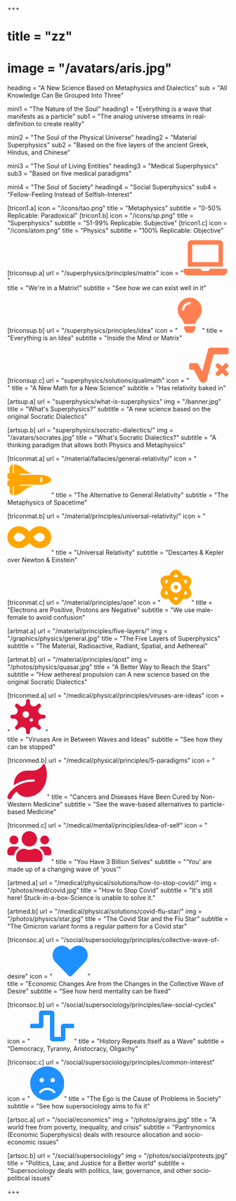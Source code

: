 +++
# title = "zz"
# image = "/avatars/aris.jpg"
heading = "A New Science Based on Metaphysics and Dialectics"
sub = "All Knowledge Can Be Grouped Into Three"

mini1 = "The Nature of the Soul"
heading1 = "Everything is a wave that manifests as a particle"
sub1 = "The analog universe streams in real-definition to create reality"

mini2 = "The Soul of the Physical Universe"
heading2 = "Material Superphysics"
sub2 = "Based on the five layers of the ancient Greek, Hindus, and Chinese"

mini3 = "The Soul of Living Entities"
heading3 = "Medical Superphysics"
sub3 = "Based on five medical paradigms"

mini4 = "The Soul of Society"
heading4 = "Social Superphysics"
sub4 = "Fellow-Feeling Instead of Selfish-Interest"



[tricon1.a]
    icon = "/icons/tao.png"
    title = "Metaphysics"
    subtitle = "0-50% Replicable: Paradoxical"
[tricon1.b]
    icon = "/icons/sp.png"
    title = "Superphysics"
    subtitle = "51-99% Replicable: Subjective"
[tricon1.c]
    icon = "/icons/atom.png"
    title = "Physics"
    subtitle = "100% Replicable: Objective"
   
[triconsup.a]
    url = "/superphysics/principles/matrix"
   icon = "<svg xmlns='http://www.w3.org/2000/svg' fill='coral' height='80' viewBox='0 0 640 512' fill='coral' height='80'><path d='M624 416H381.54c-.74 19.81-14.71 32-32.74 32H288c-18.69 0-33.02-17.47-32.77-32H16c-8.8 0-16 7.2-16 16v16c0 35.2 28.8 64 64 64h512c35.2 0 64-28.8 64-64v-16c0-8.8-7.2-16-16-16zM576 48c0-26.4-21.6-48-48-48H112C85.6 0 64 21.6 64 48v336h512V48zm-64 272H128V64h384v256z'/></svg>"     
   title = "We're in a Matrix!"
   subtitle = "See how we can exist well in it"

[triconsup.b]
    url = "/superphysics/principles/idea"
   icon = "<svg xmlns='http://www.w3.org/2000/svg' fill='coral' height='80' viewBox='0 0 352 512'><path d='M96.06 454.35c.01 6.29 1.87 12.45 5.36 17.69l17.09 25.69a31.99 31.99 0 0 0 26.64 14.28h61.71a31.99 31.99 0 0 0 26.64-14.28l17.09-25.69a31.989 31.989 0 0 0 5.36-17.69l.04-38.35H96.01l.05 38.35zM0 176c0 44.37 16.45 84.85 43.56 115.78 16.52 18.85 42.36 58.23 52.21 91.45.04.26.07.52.11.78h160.24c.04-.26.07-.51.11-.78 9.85-33.22 35.69-72.6 52.21-91.45C335.55 260.85 352 220.37 352 176 352 78.61 272.91-.3 175.45 0 73.44.31 0 82.97 0 176zm176-80c-44.11 0-80 35.89-80 80 0 8.84-7.16 16-16 16s-16-7.16-16-16c0-61.76 50.24-112 112-112 8.84 0 16 7.16 16 16s-7.16 16-16 16z'/></svg>" 
   title = "Everything is an Idea"
   subtitle = "Inside the Mind or Matrix"

[triconsup.c]
    url = "superphysics/solutions/qualimath"
   icon = "<svg xmlns='http://www.w3.org/2000/svg' fill='coral' height='80' viewBox='0 0 576 512'><path d='M571.31 251.31l-22.62-22.62c-6.25-6.25-16.38-6.25-22.63 0L480 274.75l-46.06-46.06c-6.25-6.25-16.38-6.25-22.63 0l-22.62 22.62c-6.25 6.25-6.25 16.38 0 22.63L434.75 320l-46.06 46.06c-6.25 6.25-6.25 16.38 0 22.63l22.62 22.62c6.25 6.25 16.38 6.25 22.63 0L480 365.25l46.06 46.06c6.25 6.25 16.38 6.25 22.63 0l22.62-22.62c6.25-6.25 6.25-16.38 0-22.63L525.25 320l46.06-46.06c6.25-6.25 6.25-16.38 0-22.63zM552 0H307.65c-14.54 0-27.26 9.8-30.95 23.87l-84.79 322.8-58.41-106.1A32.008 32.008 0 0 0 105.47 224H24c-13.25 0-24 10.74-24 24v48c0 13.25 10.75 24 24 24h43.62l88.88 163.73C168.99 503.5 186.3 512 204.94 512c17.27 0 44.44-9 54.28-41.48L357.03 96H552c13.25 0 24-10.75 24-24V24c0-13.26-10.75-24-24-24z'/></svg>" 
   title = "A New Math for a New Science"
   subtitle = "Has relativity baked in"

[artsup.a]
   url = "superphysics/what-is-superphysics"
   img = "/banner.jpg" 
   title = "What's Superphysics?"
   subtitle = "A new science based on the original Socratic Dialectics"

[artsup.b]
   url = "superphysics/socratic-dialectics/"
   img = "/avatars/socrates.jpg" 
   title = "What's Socratic Dialectics?"
   subtitle = "A thinking paradigm that allows both Physics and Metaphysics"







[triconmat.a]
   url = "/material/fallacies/general-relativity/"
   icon = "<svg xmlns='http://www.w3.org/2000/svg' fill='orange' height='80' viewBox='0 0 640 512'><path d='M592.604 208.244C559.735 192.836 515.777 184 472 184H186.327c-4.952-6.555-10.585-11.978-16.72-16H376C229.157 137.747 219.403 32 96.003 32H96v128H80V32c-26.51 0-48 28.654-48 64v64c-23.197 0-32 10.032-32 24v40c0 13.983 8.819 24 32 24v16c-23.197 0-32 10.032-32 24v40c0 13.983 8.819 24 32 24v64c0 35.346 21.49 64 48 64V352h16v128h.003c123.4 0 133.154-105.747 279.997-136H169.606c6.135-4.022 11.768-9.445 16.72-16H472c43.777 0 87.735-8.836 120.604-24.244C622.282 289.845 640 271.992 640 256s-17.718-33.845-47.396-47.756zM488 296a8 8 0 0 1-8-8v-64a8 8 0 0 1 8-8c31.909 0 31.942 80 0 80z'/></svg>"
   title = "The Alternative to General Relativity"
   subtitle = "The Metaphysics of Spacetime"

[triconmat.b]
    url = "/material/principles/universal-relativity/"
   icon = "<svg xmlns='http://www.w3.org/2000/svg' fill='orange' height='80' viewBox='0 0 640 512'><path d='M471.1 96C405 96 353.3 137.3 320 174.6 286.7 137.3 235 96 168.9 96 75.8 96 0 167.8 0 256s75.8 160 168.9 160c66.1 0 117.8-41.3 151.1-78.6 33.3 37.3 85 78.6 151.1 78.6 93.1 0 168.9-71.8 168.9-160S564.2 96 471.1 96zM168.9 320c-40.2 0-72.9-28.7-72.9-64s32.7-64 72.9-64c38.2 0 73.4 36.1 94 64-20.4 27.6-55.9 64-94 64zm302.2 0c-38.2 0-73.4-36.1-94-64 20.4-27.6 55.9-64 94-64 40.2 0 72.9 28.7 72.9 64s-32.7 64-72.9 64z'/></svg>"
   title = "Universal Relativity"
   subtitle = "Descartes & Kepler over Newton & Einstein"

[triconmat.c]
    url = "/material/principles/qoe"
   icon = "<svg xmlns='http://www.w3.org/2000/svg' fill='orange' height='80' viewBox='0 0 448 512'><path d='M223.99908,224a32,32,0,1,0,32.00782,32A32.06431,32.06431,0,0,0,223.99908,224Zm214.172-96c-10.877-19.5-40.50979-50.75-116.27544-41.875C300.39168,34.875,267.63386,0,223.99908,0s-76.39066,34.875-97.89653,86.125C50.3369,77.375,20.706,108.5,9.82907,128-6.54984,157.375-5.17484,201.125,34.958,256-5.17484,310.875-6.54984,354.625,9.82907,384c29.13087,52.375,101.64652,43.625,116.27348,41.875C147.60842,477.125,180.36429,512,223.99908,512s76.3926-34.875,97.89652-86.125c14.62891,1.75,87.14456,10.5,116.27544-41.875C454.55,354.625,453.175,310.875,413.04017,256,453.175,201.125,454.55,157.375,438.171,128ZM63.33886,352c-4-7.25-.125-24.75,15.00391-48.25,6.87695,6.5,14.12891,12.875,21.88087,19.125,1.625,13.75,4,27.125,6.75,40.125C82.34472,363.875,67.09081,358.625,63.33886,352Zm36.88478-162.875c-7.752,6.25-15.00392,12.625-21.88087,19.125-15.12891-23.5-19.00392-41-15.00391-48.25,3.377-6.125,16.37891-11.5,37.88478-11.5,1.75,0,3.875.375,5.75.375C104.09864,162.25,101.84864,175.625,100.22364,189.125ZM223.99908,64c9.50195,0,22.25586,13.5,33.88282,37.25-11.252,3.75-22.50391,8-33.88282,12.875-11.377-4.875-22.62892-9.125-33.88283-12.875C201.74516,77.5,214.49712,64,223.99908,64Zm0,384c-9.502,0-22.25392-13.5-33.88283-37.25,11.25391-3.75,22.50587-8,33.88283-12.875C235.378,402.75,246.62994,407,257.8819,410.75,246.25494,434.5,233.501,448,223.99908,448Zm0-112a80,80,0,1,1,80-80A80.00023,80.00023,0,0,1,223.99908,336ZM384.6593,352c-3.625,6.625-19.00392,11.875-43.63479,11,2.752-13,5.127-26.375,6.752-40.125,7.75195-6.25,15.00391-12.625,21.87891-19.125C384.7843,327.25,388.6593,344.75,384.6593,352ZM369.65538,208.25c-6.875-6.5-14.127-12.875-21.87891-19.125-1.625-13.5-3.875-26.875-6.752-40.25,1.875,0,4.002-.375,5.752-.375,21.50391,0,34.50782,5.375,37.88283,11.5C388.6593,167.25,384.7843,184.75,369.65538,208.25Z'/></svg>"
   title = "Electrons are Positive, Protons are Negative"
   subtitle = "We use male-female to avoid confusion"


[artmat.a]
   url = "/material/principles/five-layers/"
   img = "/graphics/physics/general.jpg" 
   title = "The Five Layers of Superphysics"
   subtitle = "The Material, Radioactive, Radiant, Spatial, and Aethereal"

[artmat.b]
   url = "/material/principles/qost"
   img = "/photos/physics/quasar.jpg"
   title = "A Better Way to Reach the Stars"
   subtitle = "How aethereal propulsion can A new science based on the original Socratic Dialectics"





[triconmed.a]
    url = "/medical/physical/principles/viruses-are-ideas"
   icon = "<svg xmlns='http://www.w3.org/2000/svg' fill='crimson' height='80' viewBox='0 0 512 512'><path d='M483.55,227.55H462c-50.68,0-76.07-61.27-40.23-97.11L437,115.19A28.44,28.44,0,0,0,396.8,75L381.56,90.22c-35.84,35.83-97.11,10.45-97.11-40.23V28.44a28.45,28.45,0,0,0-56.9,0V50c0,50.68-61.27,76.06-97.11,40.23L115.2,75A28.44,28.44,0,0,0,75,115.19l15.25,15.25c35.84,35.84,10.45,97.11-40.23,97.11H28.45a28.45,28.45,0,1,0,0,56.89H50c50.68,0,76.07,61.28,40.23,97.12L75,396.8A28.45,28.45,0,0,0,115.2,437l15.24-15.25c35.84-35.84,97.11-10.45,97.11,40.23v21.54a28.45,28.45,0,0,0,56.9,0V462c0-50.68,61.27-76.07,97.11-40.23L396.8,437A28.45,28.45,0,0,0,437,396.8l-15.25-15.24c-35.84-35.84-10.45-97.12,40.23-97.12h21.54a28.45,28.45,0,1,0,0-56.89ZM224,272a48,48,0,1,1,48-48A48,48,0,0,1,224,272Zm80,56a24,24,0,1,1,24-24A24,24,0,0,1,304,328Z'/></svg>"     
   title = "Viruses Are in Between Waves and Ideas"
   subtitle = "See how they can be stopped"

[triconmed.b]
    url = "/medical/physical/principles/5-paradigms"
   icon = "<svg xmlns='http://www.w3.org/2000/svg' fill='crimson' height='80' viewBox='0 0 576 512'><path d='M546.2 9.7c-5.6-12.5-21.6-13-28.3-1.2C486.9 62.4 431.4 96 368 96h-80C182 96 96 182 96 288c0 7 .8 13.7 1.5 20.5C161.3 262.8 253.4 224 384 224c8.8 0 16 7.2 16 16s-7.2 16-16 16C132.6 256 26 410.1 2.4 468c-6.6 16.3 1.2 34.9 17.5 41.6 16.4 6.8 35-1.1 41.8-17.3 1.5-3.6 20.9-47.9 71.9-90.6 32.4 43.9 94 85.8 174.9 77.2C465.5 467.5 576 326.7 576 154.3c0-50.2-10.8-102.2-29.8-144.6z'/></svg>" 
   title = "Cancers and Diseases Have Been Cured by Non-Western Medicine"
   subtitle = "See the wave-based alternatives to particle-based Medicine"

[triconmed.c]
    url = "/medical/mental/principles/idea-of-self"
   icon = "<svg xmlns='http://www.w3.org/2000/svg' fill='crimson' height='80' viewBox='0 0 640 512'><path d='M96 224c35.3 0 64-28.7 64-64s-28.7-64-64-64-64 28.7-64 64 28.7 64 64 64zm448 0c35.3 0 64-28.7 64-64s-28.7-64-64-64-64 28.7-64 64 28.7 64 64 64zm32 32h-64c-17.6 0-33.5 7.1-45.1 18.6 40.3 22.1 68.9 62 75.1 109.4h66c17.7 0 32-14.3 32-32v-32c0-35.3-28.7-64-64-64zm-256 0c61.9 0 112-50.1 112-112S381.9 32 320 32 208 82.1 208 144s50.1 112 112 112zm76.8 32h-8.3c-20.8 10-43.9 16-68.5 16s-47.6-6-68.5-16h-8.3C179.6 288 128 339.6 128 403.2V432c0 26.5 21.5 48 48 48h288c26.5 0 48-21.5 48-48v-28.8c0-63.6-51.6-115.2-115.2-115.2zm-223.7-13.4C161.5 263.1 145.6 256 128 256H64c-35.3 0-64 28.7-64 64v32c0 17.7 14.3 32 32 32h65.9c6.3-47.4 34.9-87.3 75.2-109.4z'/></svg>" 
   title = "You Have 3 Billion Selves"
   subtitle = "'You' are made up of a changing wave of 'yous'"


[artmed.a]
   url = "/medical/physical/solutions/how-to-stop-covid/"
   img = "/photos/med/covid.jpg" 
   title = "How to Stop Covid"
   subtitle = "It's still here! Stuck-in-a-box-Science is unable to solve it."

[artmed.b]
   url = "/medical/physical/solutions/covid-flu-star/"
   img = "/photos/physics/star.jpg" 
   title = "The Covid Star and the Flu Star"
   subtitle = "The Omicron variant forms a regular pattern for a Covid star"



[triconsoc.a]
    url = "/social/supersociology/principles/collective-wave-of-desire"
   icon = "<svg xmlns='http://www.w3.org/2000/svg' fill='dodgerblue' height='80' viewBox='0 0 512 512'><path d='M462.3 62.6C407.5 15.9 326 24.3 275.7 76.2L256 96.5l-19.7-20.3C186.1 24.3 104.5 15.9 49.7 62.6c-62.8 53.6-66.1 149.8-9.9 207.9l193.5 199.8c12.5 12.9 32.8 12.9 45.3 0l193.5-199.8c56.3-58.1 53-154.3-9.8-207.9z'/></svg>"     
   title = "Economic Changes Are from the Changes in the Collective Wave of Desire"
   subtitle = "See how herd mentality can be fixed"



[triconsoc.b]
    url = "/social/supersociology/principles/law-social-cycles"
   icon = "<svg xmlns='http://www.w3.org/2000/svg' fill='dodgerblue' height='80' viewBox='0 0 640 512'><path d='M476 480H324a36 36 0 0 1-36-36V96h-96v156a36 36 0 0 1-36 36H16a16 16 0 0 1-16-16v-32a16 16 0 0 1 16-16h112V68a36 36 0 0 1 36-36h152a36 36 0 0 1 36 36v348h96V260a36 36 0 0 1 36-36h140a16 16 0 0 1 16 16v32a16 16 0 0 1-16 16H512v156a36 36 0 0 1-36 36z'/></svg>" 
   title = "History Repeats Itself as a Wave"
   subtitle = "Democracy, Tyranny, Aristocracy, Oligachy"

[triconsoc.c]
    url = "/social/supersociology/principles/common-interest"
   icon = "<svg xmlns='http://www.w3.org/2000/svg' fill='dodgerblue' height='80' viewBox='0 0 496 512'><path d='M248 8C111 8 0 119 0 256s111 248 248 248 248-111 248-248S385 8 248 8zm80 168c17.7 0 32 14.3 32 32s-14.3 32-32 32-32-14.3-32-32 14.3-32 32-32zm-160 0c17.7 0 32 14.3 32 32s-14.3 32-32 32-32-14.3-32-32 14.3-32 32-32zm170.2 218.2C315.8 367.4 282.9 352 248 352s-67.8 15.4-90.2 42.2c-13.5 16.3-38.1-4.2-24.6-20.5C161.7 339.6 203.6 320 248 320s86.3 19.6 114.7 53.8c13.6 16.2-11 36.7-24.5 20.4z'/></svg>" 
   title = "The Ego is the Cause of Problems in Society"
   subtitle = "See how supersociology aims to fix it"



[artsoc.a]
   url = "/social/economics"
   img = "/photos/grains.jpg" 
   title = "A world free from poverty, inequality, and crisis"
   subtitle = "Pantrynomics (Economic Superphysics) deals with resource allocation and socio-economic issues"

[artsoc.b]
   url = "/social/supersociology"
   img = "/photos/social/protests.jpg" 
   title = "Politics, Law, and Justice for a Better world"
   subtitle = "Supersociology deals with politics, law, governance, and other socio-political issues"

+++
